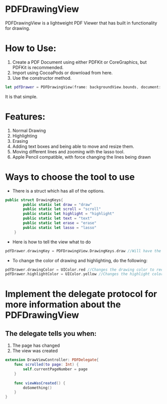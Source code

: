 # PDFDrawingView
PDFDrawingView is a lightweight PDF Viewer that has built in functionality for drawing.

# How to Use:

1. Create a PDF Document using either PDFKit or CoreGraphics, but PDFKit is recommended.
2. Import using CocoaPods or download from here.
3. Use the constructor method.
```swift
let pdfDrawer = PDFDrawingView(frame: backgroundView.bounds, document: documentPDF, delegate: self) //Creates an instance of the view
```
It is that simple.

# Features:
1. Normal Drawing
2. Highlighting
3. Erasing
4. Adding text boxes and being able to move and resize them.
5. Moving different lines and zooming with the lasso tool.
4. Apple Pencil compatible, with force changing the lines being drawn

# Ways to choose the tool to use
- There is a struct which has all of the options.
```swift 
public struct DrawingKeys{
        public static let draw = "draw"
        public static let scroll = "scroll"
        public static let highlight = "highlight"
        public static let text = "text"
        public static let erase = "erase"
        public static let lasso = "lasso"
    }
```    
- Here is how to tell the view what to do
```swift
pdfDrawer.drawingKey = PDFDrawingView.DrawingKeys.draw //Will have the view draw
```
- To change the color of drawing and highlighting, do the following:
```swift
pdfDrawer.drawingColor = UIColor.red //Changes the drawing color to red
pdfDrawer.highlightColor = UIColor.yellow //Changes the highlight color to yellow
```
# Implement the delegate protocol for more information about the PDFDrawingView
## The delegate tells you when:
1. The page has changed
2. The view was created
```swift
extension DrawViewController: PDFDelegate{
    func scrolled(to page: Int) {
        self.currentPageNumber = page
    }
    
    func viewWasCreated() {
        doSomething()
    }
}
```
